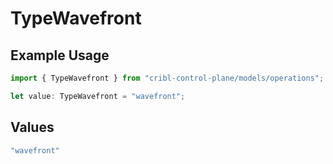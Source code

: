 # TypeWavefront

## Example Usage

```typescript
import { TypeWavefront } from "cribl-control-plane/models/operations";

let value: TypeWavefront = "wavefront";
```

## Values

```typescript
"wavefront"
```